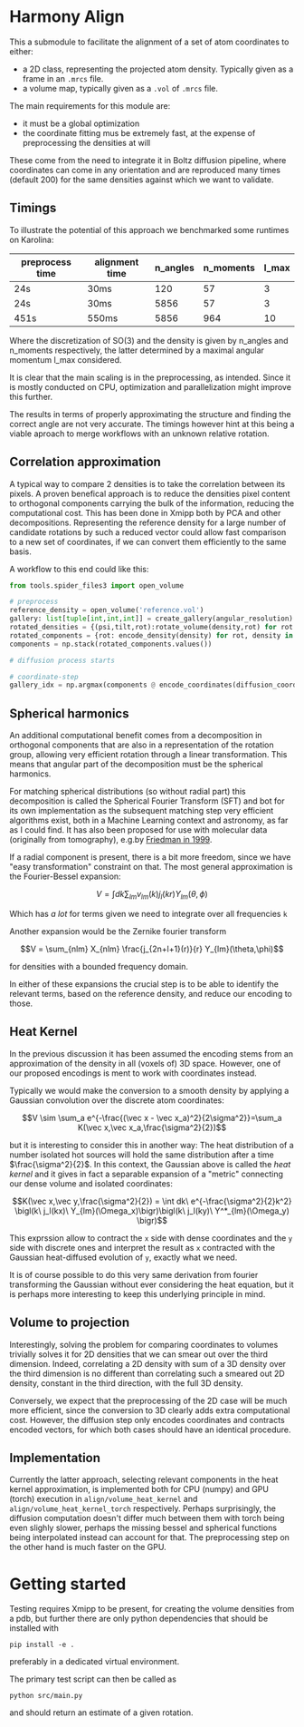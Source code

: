 # Harmony Align

This a submodule to facilitate the alignment of a set of atom coordinates to either:
* a 2D class, representing the projected atom density. Typically given as a frame in an `.mrcs` file.
* a volume map, typically given as a `.vol` of `.mrcs` file.

The main requirements for this module are:
* it must be a global optimization
* the coordinate fitting mus be extremely fast, at the expense of preprocessing the densities at will

These come from the need to integrate it in Boltz diffusion pipeline, where coordinates can come in any orientation and are reproduced many times (default 200) for the same densities against which we want to validate.

## Timings

To illustrate the potential of this approach we benchmarked some runtimes on Karolina:

| preprocess time | alignment time | n_angles | n_moments | l_max |
|-----------------|----------------|----------|-----------|-------|
| 24s | 30ms | 120 | 57 | 3 |
| 24s | 30ms | 5856 | 57 | 3 |
| 451s | 550ms | 5856 | 964 | 10 |

Where the discretization of SO(3) and the density is given by n_angles and n_moments respectively, the latter determined by a maximal angular momentum l_max considered.

It is clear that the main scaling is in the preprocessing, as intended. Since it is mostly conducted on CPU, optimization and parallelization might improve this further.

The results in terms of properly approximating the structure and finding the correct angle are not very accurate. The timings however hint at this being a viable aproach to merge workflows with an unknown relative rotation.

## Correlation approximation

A typical way to compare 2 densities is to take the correlation between its pixels. A proven benefical approach is to reduce the densities pixel content to orthogonal components carrying the bulk of the information, reducing the computational cost. This has been done in Xmipp both by PCA and other decompositions. Representing the reference density for a large number of candidate rotations by such a reduced vector could allow fast comparison to a new set of coordinates, if we can convert them efficiently to the same basis.

A workflow to this end could like this:
```python
from tools.spider_files3 import open_volume

# preprocess
reference_density = open_volume('reference.vol')
gallery: list[tuple[int,int,int]] = create_gallery(angular_resolution)
rotated_densities = {(psi,tilt,rot):rotate_volume(density,rot) for rot in gallery}
rotated_components = {rot: encode_density(density) for rot, density in rotated_densities.items()}
components = np.stack(rotated_components.values())

# diffusion process starts

# coordinate-step
gallery_idx = np.argmax(components @ encode_coordinates(diffusion_coordinates))
```

## Spherical harmonics

An additional computational benefit comes from a decomposition in orthogonal components that are also in a representation of the rotation group, allowing very efficient rotation through a linear transformation. This means that angular part of the decomposition must be the spherical harmonics.

For matching spherical distributions (so without radial part) this decomposition is called the Spherical Fourier Transform (SFT) and bot for its own implementation as the subsequent matching step very efficient algorithms exist, both in a Machine Learning context and astronomy, as far as I could find. It has also been proposed for use with molecular data (originally from tomography), e.g.by [Friedman in 1999](https://www.sciencedirect.com/science/article/pii/S0097848598000266?ref=pdf_download&fr=RR-2&rr=95d0a76909a8b9c0).

If a radial component is present, there is a bit more freedom, since we have "easy transformation" constraint on that. The most general approximation is the Fourier-Bessel expansion:

$$V = \int dk\sum_{lm} v_{lm}(k) j_l(kr) Y_{lm}(\theta,\phi)$$

Which has *a lot* for terms given we need to integrate over all frequencies `k`

Another expansion would be the Zernike fourier transform

$$V = \sum_{nlm} X_{nlm} \frac{j_{2n+l+1}(r)}{r} Y_{lm}(\theta,\phi)$$

for densities with a bounded frequency domain.

In either of these expansions the crucial step is to be able to identify the relevant terms, based on the reference density, and reduce our encoding to those. 

## Heat Kernel

In the previous discussion it has been assumed the encoding stems from an approximation of the density in all (voxels of) 3D space. However, one of our proposed encodings is ment to work with coordinates instead. 

Typically we would make the conversion to a smooth density by applying a Gaussian convolution over the discrete atom coordinates:

$$V \sim \sum_a e^{-\frac{(\vec x - \vec x_a)^2}{2\sigma^2}}=\sum_a K(\vec x,\vec x_a,\frac{\sigma^2}{2})$$

but it is interesting to consider this in another way: The heat distribution of a number isolated hot sources will hold the same distribution after a time $\frac{\sigma^2}{2}$. In this context, the Gaussian above is called the _heat kernel_ and it gives in fact a separable expansion of a "metric" connecting our dense volume and isolated coordinates:

$$K(\vec x,\vec y,\frac{\sigma^2}{2}) = \int dk\ e^{-\frac{\sigma^2}{2}k^2} \bigl(k\ j_l(kx)\ Y_{lm}(\Omega_x)\bigr)\bigl(k\ j_l(ky)\ Y^*_{lm}(\Omega_y) \bigr)$$

This exprssion allow to contract the `x` side with dense coordinates and the `y` side with discrete ones and interpret the result as `x` contracted with the Gaussian heat-diffused evolution of `y`, exactly what we need. 

It is of course possible to do this very same derivation from fourier transforming the Gaussian without ever considering the heat equation, but it is perhaps more interesting to keep this underlying principle in mind.

## Volume to projection

Interestingly, solving the problem for comparing coordinates to volumes trivially solves it for 2D densities that we can smear out over the third dimension. Indeed, correlating a 2D density with sum of a 3D density over the third dimension is no different than correlating such a smeared out 2D density, constant in the third direction, with the full 3D density.

Conversely, we expect that the preprocessing of the 2D case will be much more efficient, since the conversion to 3D clearly adds extra computational cost. However, the diffusion step only encodes coordinates and contracts encoded vectors, for which both cases should have an identical procedure.

## Implementation

Currently the latter approach, selecting relevant components in the heat kernel approximation, is implemented both for CPU (numpy) and GPU (torch) execution in `align/volume_heat_kernel` and `align/volume_heat_kernel_torch` respectively. Perhaps surprisingly, the diffusion computation doesn't differ much between them with torch being even slighly slower, perhaps the missing bessel and spherical functions being interpolated instead can account for that. The preprocessing step on the other hand is much faster on the GPU.

# Getting started

Testing requires Xmipp to be present, for creating the volume densities from a pdb, but further there are only python dependencies that should be installed with 

```
pip install -e .
```
preferably in a dedicated virtual environment.

The primary test script can then be called as 
```
python src/main.py
```
and should return an estimate of a given rotation.
